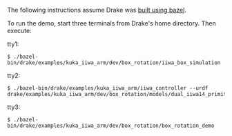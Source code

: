 The following instructions assume Drake was
[built using bazel](http://drake.mit.edu/bazel.html?highlight=bazel).

To run the demo, start three terminals from Drake's home directory. Then
execute:

tty1:

```
$ ./bazel-bin/drake/examples/kuka_iiwa_arm/dev/box_rotation/iiwa_box_simulation
```

tty2:
```
$ ./bazel-bin/drake/examples/kuka_iiwa_arm/iiwa_controller --urdf drake/examples/kuka_iiwa_arm/dev/box_rotation/models/dual_iiwa14_primitive_sphere_visual_collision.urdf 
```

tty3:
```
$ ./bazel-bin/drake/examples/kuka_iiwa_arm/dev/box_rotation/box_rotation_demo
```
